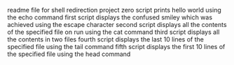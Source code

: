 readme file for shell redirection project
zero script prints hello world using the echo command
first script displays the confused smiley which was achieved using the escape character
second script displays all the contents of the specified file on run using the cat command
third script displays all the contents in two files
fourth script displays the last 10 lines of the specified file using the tail command
fifth script displays the first 10 lines of the specified file using the head command
